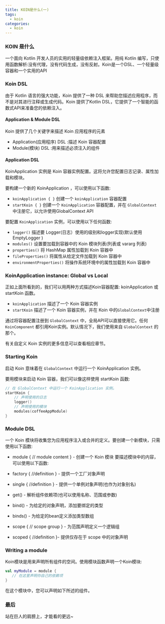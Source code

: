 ```yaml
---
title: KOIN是什么(一)
tags:
  - koin
categories:
  - koin
---
```


### KOIN 是什么

一个面向 Kotlin 开发人员的实用的轻量级依赖注入框架。用纯 Kotlin 编写，只使用函数解析:没有代理，没有代码生成，没有反射。Koin是一个DSL、一个轻量级容器和一个实用的API

### Koin DSL

由于 Kotlin 语言的强大功能，Koin 提供了一种 DSL 来帮助您描述应用程序，而不是对其进行注释或生成代码。Koin 提供了Kotlin DSL，它提供了一个智能的函数式API来准备您的依赖注入。

#### Application & Module DSL

Koin 提供了几个关键字来描述 Koin 应用程序的元素

- Application(应用程序) DSL :描述 Koin 容器配置
- Module(模块) DSL :用来描述必须注入的组件

#### Application DSL

KoinApplication 实例是 Koin 容器实例配置。这将允许您配置日志记录、属性加载和模块。

要构建一个新的 KoinApplication ，可以使用以下函数:

- `koinApplication { }` 创建一个 `koinApplication` 容器配置
- `startKoin { }` 创建一个 `KoinApplication` 容器配置，并在  `GlobalContext` 中注册它，以允许使用GlobalContext API

要配置 `KoinApplication` 实例，可以使用以下任何函数:

- `logger()` 描述要 Logger(日志）使用的级别和logger实现(默认使用 EmptyLogger )
- `modules()` 设置要加载到容器中的 Koin 模块列表(列表或 vararg 列表)
- `properties()`  将 HashMap 属性加载到 Koin 容器中
- `fileProperties()` 将属性从给定文件加载到 Koin 容器中
- `environmentProperties()` 将操作系统环境中的属性加载到 Koin 容器中

### KoinApplication instance: Global vs Local

正如上面所看到的，我们可以用两种方式描述Koin容器配置: koinApplication 或 startKoin 函数。

- `koinApplication` 描述了一个 Koin 容器实例
- `startKoin` 描述了一个 Koin 容器实例，并在 Koin 中的`GlobalContext`中注册
  
通过将容器配置注册到 `GlobalContext` 中，全局API可以直接使用它。任何 `KoinComponent` 都引用Koin实例。默认情况下，我们使用来自 `GlobalContext` 的那个。

有关自定义 Koin 实例的更多信息可以查看相应章节。

### Starting Koin

启动 Koin 意味着在 `GlobalContext` 中运行一个 KoinApplication 实例。

要用模块来启动 Koin 容器，我们可以像这样使用 startKoin 函数:

```kotlin
// 在 GlobalContext 中运行一个 KoinApplication 实例。
startKoin {
    // 声明使用的日志
    logger()
    // 声明使用的模块
    modules(coffeeAppModule)
}
```

### Module DSL

一个 Koin 模块将收集您为应用程序注入或合并的定义。要创建一个新模块，只需使用以下函数:

- module { // module content } - 创建一个 Koin 模块
要描述模块中的内容，可以使用以下函数:

- factory { //definition } - 提供一个工厂对象声明
- single { //definition } - 提供一个单例对象声明(也作为对象别名)
- get() - 解析组件依赖项(也可以使用名称、范围或参数)
- bind() - 为给定的对象声明，添加要绑定的类型
- binds() - 为给定的bean定义添加类型数组
- scope { // scope group } - 为范围声明定义一个逻辑组
- scoped { //definition }- 提供仅存在于 scope 中的对象声明

### Writing a module

Koin模块是用来声明所有组件的空间。使用模块函数声明一个Koin模块:

```kotlin
val myModule = module {
   // 在这里声明你自己的依赖项
}
```

在这个模块中，您可以声明如下所述的组件。

### 最后

站在巨人的肩膀上，才能看的更远~

